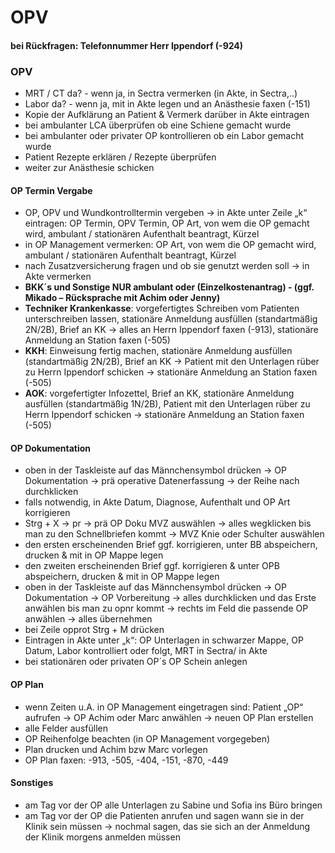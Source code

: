 # OPV

#### bei Rückfragen: Telefonnummer Herr Ippendorf (-924)
### OPV
* MRT / CT da? - wenn ja, in Sectra vermerken (in Akte, in Sectra,..)
* Labor da? - wenn ja, mit in Akte legen und an Anästhesie faxen (-151)
* Kopie der Aufklärung an Patient & Vermerk darüber in Akte eintragen
* bei ambulanter LCA überprüfen ob eine Schiene gemacht wurde
* bei ambulanter oder privater OP kontrollieren ob ein Labor gemacht wurde
* Patient Rezepte erklären / Rezepte überprüfen
* weiter zur Anästhesie schicken


#### OP Termin Vergabe
* OP, OPV und Wundkontrolltermin vergeben → in Akte unter Zeile „k“ eintragen: OP Termin, OPV Termin, OP Art, von wem die OP gemacht wird, ambulant / stationären Aufenthalt beantragt, Kürzel
* in OP Management vermerken: OP Art, von wem die OP gemacht wird, ambulant / stationären Aufenthalt beantragt, Kürzel
* nach Zusatzversicherung fragen und ob sie genutzt werden soll → in Akte vermerken
* **BKK´s und Sonstige NUR ambulant oder (Einzelkostenantrag) - (ggf. Mikado – Rücksprache mit Achim oder Jenny)**
* **Techniker Krankenkasse**: vorgefertigtes Schreiben vom Patienten unterschreiben lassen, stationäre Anmeldung ausfüllen (standartmäßig 2N/2B), Brief an KK → alles an Herrn Ippendorf faxen (-913), stationäre Anmeldung an Station faxen (-505)
* **KKH**: Einweisung fertig machen, stationäre Anmeldung ausfüllen (standartmäßig 2N/2B), Brief an KK → Patient mit den Unterlagen rüber zu Herrn Ippendorf schicken → stationäre Anmeldung an Station faxen (-505)
* **AOK**: vorgefertigter Infozettel, Brief an KK, stationäre Anmeldung ausfüllen (standartmäßig 1N/2B), Patient mit den Unterlagen rüber zu Herrn Ippendorf schicken → stationäre Anmeldung an Station faxen (-505)






#### OP Dokumentation
* oben in der Taskleiste auf das Männchensymbol drücken → OP Dokumentation → prä operative Datenerfassung → der Reihe nach durchklicken
* falls notwendig, in Akte Datum, Diagnose, Aufenthalt und OP Art korrigieren
* Strg + X → pr → prä OP Doku MVZ auswählen → alles wegklicken bis man zu den Schnellbriefen kommt → MVZ Knie oder Schulter auswählen
* den ersten erscheinenden Brief ggf. korrigieren, unter BB abspeichern, drucken & mit in OP Mappe legen
* den zweiten erscheinenden Brief ggf. korrigieren & unter OPB abspeichern, drucken & mit in OP Mappe legen
* oben in der Taskleiste auf das Männchensymbol drücken → OP Dokumentation → OP Vorbereitung → alles durchklicken und das Erste anwählen bis man zu opnr kommt → rechts im Feld die passende OP anwählen → alles übernehmen
* bei Zeile opprot Strg + M drücken
* Eintragen in Akte unter „k“: OP Unterlagen in schwarzer Mappe, OP Datum, Labor kontrolliert oder folgt, MRT in Sectra/ in Akte
* bei stationären oder privaten OP´s OP Schein anlegen

#### OP Plan
* wenn Zeiten u.A. in OP Management eingetragen sind: Patient „OP“ aufrufen → OP Achim oder Marc anwählen → neuen OP Plan erstellen
* alle Felder ausfüllen
* OP Reihenfolge beachten (in OP Management vorgegeben)
* Plan drucken und Achim bzw Marc vorlegen
* OP Plan faxen: -913, -505, -404, -151, -870, -449

#### Sonstiges
* am Tag vor der OP alle Unterlagen zu Sabine und Sofia ins Büro bringen
* am Tag vor der OP die Patienten anrufen und sagen wann sie in der Klinik sein müssen → nochmal sagen, das sie sich an der Anmeldung der Klinik morgens anmelden müssen
